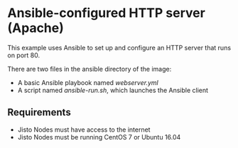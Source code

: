 # Ansible-configured HTTP server (Apache)

This example uses Ansible to set up and configure an HTTP server that runs on port 80.

There are two files in the ansible directory of the image:
* A basic Ansible playbook named *webserver.yml*
* A script named *ansible-run.sh*, which launches the Ansible client

## Requirements

* Jisto Nodes must have access to the internet
* Jisto Nodes must be running CentOS 7 or Ubuntu 16.04
